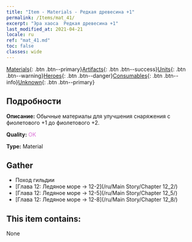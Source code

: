 ```yaml
---
title: "Item - Materials - Редкая древесина +1"
permalink: /Items/mat_41/
excerpt: "Эра хаоса  Редкая древесина +1"
last_modified_at: 2021-04-21
locale: ru
ref: "mat_41.md"
toc: false
classes: wide
---
```

 [Materials](/ru/Items/){: .btn .btn--primary}[Artifacts](/ru/Items/Artifacts/){: .btn .btn--success}[Units](/ru/Items/Units/){: .btn .btn--warning}[Heroes](/ru/Items/Heroes/){: .btn .btn--danger}[Consumables](/ru/Items/Consumables/){: .btn .btn--info}[Unknown](/ru/Items/Unknown/){: .btn .btn--primary}

## Подробности
 **Описание:** Обычные материалы для улучшения снаряжения c фиолетового +1 до фиолетового +2.

 **Quality:** <span style="color: #DA70D6">OK</span>

 **Type:** Material

## Gather

*    Поход гильдии 
*    [Глава 12: Ледяное море -> 12-2](/ru/Main Story/Chapter 12_2/) 
*    [Глава 12: Ледяное море -> 12-5](/ru/Main Story/Chapter 12_5/) 
*    [Глава 12: Ледяное море -> 12-8](/ru/Main Story/Chapter 12_8/) 

## This item contains:

  None

